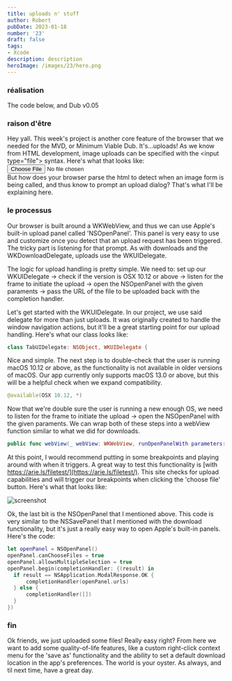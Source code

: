 ```yaml
---
title: uploads n' stuff
author: Robert
pubDate: 2023-01-18
number: '23'
draft: false
tags:
- Xcode
description: description
heroImage: /images/23/hero.png
---
```

### réalisation
The code below, and Dub v0.05

### raison d'être
Hey yall. This week's project is another core feature of the browser that we needed for the MVD, or Minimum Viable Dub. It's...uploads! As we know from HTML development, image uploads can be specified with the \<input type="file"> syntax. Here's what that looks like: 
<input type="file"><br>
But how does your browser parse the html to detect when an image form is being called, and thus know to prompt an upload dialog? That's what I'll be explaining here.

### le processus
Our browser is built around a WKWebView, and thus we can use Apple's built-in upload panel called 'NSOpenPanel'. This panel is very easy to use and customize once you detect that an upload request has been triggered. The tricky part is listening for that prompt. As with downloads and the WKDownloadDelegate, uploads use the WKUIDelegate.

The logic for upload handling is pretty simple. We need to: set up our WKUIDelegate -> check if the version is OSX 10.12 or above -> listen for the frame to initiate the upload -> open the NSOpenPanel with the given paraments -> pass the URL of the file to be uploaded back with the completion handler. 

Let's get started with the WKUIDelegate. In our project, we use said delegate for more than just uploads. It was originally created to handle the window navigation actions, but it'll be a great starting point for our upload handling. Here's what our class looks like:

``` swift
class TabUIDelegate: NSObject, WKUIDelegate {

```

Nice and simple. The next step is to double-check that the user is running macOS 10.12 or above, as the functionality is not available in older versions of macOS. Our app currently only supports macOS 13.0 or above, but this will be a helpful check when we expand compatibility. 

``` swift
@available(OSX 10.12, *)

```

Now that we're double sure the user is running a new enough OS, we need to listen for the frame to initiate the upload -> open the NSOpenPanel with the given paraments. We can wrap both of these steps into a webView function similar to what we did for downloads.

``` swift
public func webView(_ webView: WKWebView, runOpenPanelWith parameters: WKOpenPanelParameters, initiatedByFrame frame: WKFrameInfo, completionHandler: @escaping ([URL]?) -> Void) {

```


At this point, I would recommend putting in some breakpoints and playing around with when it triggers. A great way to test this functionality is [with https://arie.ls/filetest/](https://arie.ls/filetest/). This site checks for upload capabilities and will trigger our breakpoints when clicking the 'choose file' button. Here's what that looks like:

![screenshot](/images/23/6.jpeg)

Ok, the last bit is the NSOpenPanel that I mentioned above. This code is very similar to the NSSavePanel that I mentioned with the download functionality, but it's just a really easy way to open Apple's built-in panels. Here's the code:

``` swift
let openPanel = NSOpenPanel()
openPanel.canChooseFiles = true
openPanel.allowsMultipleSelection = true
openPanel.begin(completionHandler: {(result) in
  if result == NSApplication.ModalResponse.OK {
      completionHandler(openPanel.urls)
  } else {
      completionHandler([])
  }
})

```


### fin
Ok friends, we just uploaded some files! Really easy right? From here we want to add some quality-of-life features, like a custom right-click context menu for the 'save as' functionality and the ability to set a default download location in the app's preferences. The world is your oyster. As always, and til next time, have a great day.
